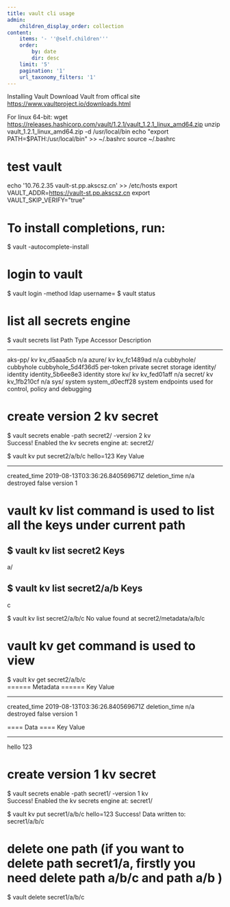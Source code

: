 ```yaml
---
title: vault cli usage
admin:
    children_display_order: collection
content:
    items: '- ''@self.children'''
    order:
        by: date
        dir: desc
    limit: '5'
    pagination: '1'
    url_taxonomy_filters: '1'
---
```




Installing Vault
Download Vault from offical site
https://www.vaultproject.io/downloads.html

For linux 64-bit:
wget https://releases.hashicorp.com/vault/1.2.1/vault_1.2.1_linux_amd64.zip
unzip vault_1.2.1_linux_amd64.zip -d /usr/local/bin
echo "export PATH=$PATH:/usr/local/bin" >> ~/.bashrc
source  ~/.bashrc

# test vault 
echo '10.76.2.35 vault-st.pp.akscsz.cn' >> /etc/hosts
export VAULT_ADDR=https://vault-st.pp.akscsz.cn
export VAULT_SKIP_VERIFY="true"

# To install completions, run:
$ vault -autocomplete-install

# login to vault
$ vault login -method ldap username=<your profile username>
$ vault status


# list all secrets engine
$ vault secrets list
Path          Type         Accessor              Description
----          ----         --------              -----------
aks-pp/       kv           kv_d5aaa5cb           n/a
azure/        kv           kv_fc1489ad           n/a
cubbyhole/    cubbyhole    cubbyhole_5d4f36d5    per-token private secret storage
identity/     identity     identity_5b6ee8e3     identity store
kv/           kv           kv_fed01aff           n/a
secret/       kv           kv_1fb210cf           n/a
sys/          system       system_d0ecff28       system endpoints used for control, policy and debugging



# create version 2 kv secret
$ vault secrets enable -path secret2/ -version 2 kv  
Success! Enabled the kv secrets engine at: secret2/

$ vault kv put secret2/a/b/c hello=123
Key              Value
---              -----
created_time     2019-08-13T03:36:26.840569671Z
deletion_time    n/a
destroyed        false
version          1

# vault kv list command is used to list all the keys under current path
$ vault kv list secret2
Keys
----
a/


$ vault kv list secret2/a/b
Keys
----
c

$ vault kv list secret2/a/b/c
No value found at secret2/metadata/a/b/c

# vault kv get command is used to view 
$ vault kv get secret2/a/b/c    
====== Metadata ======
Key              Value
---              -----
created_time     2019-08-13T03:36:26.840569671Z
deletion_time    n/a
destroyed        false
version          1

==== Data ====
Key      Value
---      -----
hello    123

# create version 1 kv secret
$ vault secrets enable -path secret1/ -version 1 kv   
Success! Enabled the kv secrets engine at: secret1/

$ vault kv put secret1/a/b/c hello=123
Success! Data written to: secret1/a/b/c

# delete one path (if you want to delete path secret1/a, firstly you need delete path a/b/c and path a/b )
$ vault delete secret1/a/b/c
